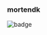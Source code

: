 ### mortendk
![badge](https://user-images.githubusercontent.com/65756/120402220-ee1b7700-c341-11eb-8fe8-d30feecedd8a.png)
